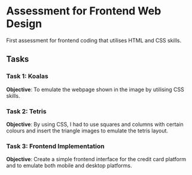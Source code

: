 # Assessment for Frontend Web Design

First assessment for frontend coding that utilises HTML and CSS skills. 

## Tasks

### Task 1: Koalas

**Objective**: To emulate the webpage shown in the image by utilising CSS skills. 

### Task 2: Tetris

**Objective**: By using CSS, I had to use squares and columns with certain colours and insert the triangle images to emulate the tetris layout. 


### Task 3: Frontend Implementation

**Objective**: Create a simple frontend interface for the credit card platform and to emulate both mobile and desktop platforms. 


